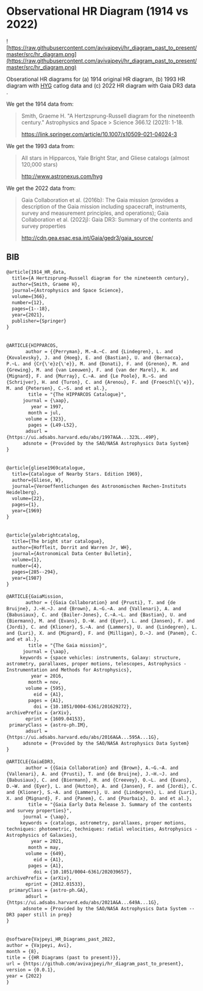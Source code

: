 # Observational HR Diagram (1914 vs 2022)

![https://raw.githubusercontent.com/avivajpeyi/hr_diagram_past_to_present/master/src/hr_diagram.png](https://raw.githubusercontent.com/avivajpeyi/hr_diagram_past_to_present/master/src/hr_diagram.png)



Obserational HR diagrams for (a) 1914 original HR diagram, (b) 1993 HR diagram with [HYG] catlog data and (c) 2022 HR diagram with Gaia DR3 data .



We get the 1914 data from:

> Smith, Graeme H. "A Hertzsprung-Russell diagram for the nineteenth century." Astrophysics and Space > Science 366.12 (2021): 1-18.
>
> https://link.springer.com/article/10.1007/s10509-021-04024-3


We get the 1993 data from:
> All stars in Hipparcos, Yale Bright Star, and Gliese catalogs (almost 120,000 stars)
> 
> http://www.astronexus.com/hyg

We get the 2022 data from:

> Gaia Collaboration et al. (2016b): The Gaia mission (provides a description of the Gaia mission 
> including spacecraft, instruments, survey and measurement principles, and operations);
> Gaia Collaboration et al. (2022j): Gaia DR3: Summary of the contents and survey properties
>
> http://cdn.gea.esac.esa.int/Gaia/gedr3/gaia_source/




## BIB

```
@article{1914_HR_data,
  title={A Hertzsprung-Russell diagram for the nineteenth century},
  author={Smith, Graeme H},
  journal={Astrophysics and Space Science},
  volume={366},
  number={12},
  pages={1--18},
  year={2021},
  publisher={Springer}
}


@ARTICLE{HIPPARCOS,
       author = {{Perryman}, M.~A.~C. and {Lindegren}, L. and {Kovalevsky}, J. and {Hoeg}, E. and {Bastian}, U. and {Bernacca}, P.~L. and {Cr{\'e}z{\'e}}, M. and {Donati}, F. and {Grenon}, M. and {Grewing}, M. and {van Leeuwen}, F. and {van der Marel}, H. and {Mignard}, F. and {Murray}, C.~A. and {Le Poole}, R.~S. and {Schrijver}, H. and {Turon}, C. and {Arenou}, F. and {Froeschl{\'e}}, M. and {Petersen}, C.~S. and et al.},
        title = "{The HIPPARCOS Catalogue}",
      journal = {\aap},
         year = 1997,
        month = jul,
       volume = {323},
        pages = {L49-L52},
       adsurl = {https://ui.adsabs.harvard.edu/abs/1997A&A...323L..49P},
      adsnote = {Provided by the SAO/NASA Astrophysics Data System}
}


@article{gliese1969catalogue,
  title={Catalogue of Nearby Stars. Edition 1969},
  author={Gliese, W},
  journal={Veroeffentlichungen des Astronomischen Rechen-Instituts Heidelberg},
  volume={22},
  pages={1},
  year={1969}
}


@article{yalebrightcatalog,
  title={The bright star catalogue},
  author={Hoffleit, Dorrit and Warren Jr, WH},
  journal={Astronomical Data Center Bulletin},
  volume={1},
  number={4},
  pages={285--294},
  year={1987}
}

@ARTICLE{GaiaMission,
       author = {{Gaia Collaboration} and {Prusti}, T. and {de Bruijne}, J.~H.~J. and {Brown}, A.~G.~A. and {Vallenari}, A. and {Babusiaux}, C. and {Bailer-Jones}, C.~A.~L. and {Bastian}, U. and {Biermann}, M. and {Evans}, D.~W. and {Eyer}, L. and {Jansen}, F. and {Jordi}, C. and {Klioner}, S.~A. and {Lammers}, U. and {Lindegren}, L. and {Luri}, X. and {Mignard}, F. and {Milligan}, D.~J. and {Panem}, C. and et al.},
        title = "{The Gaia mission}",
      journal = {\aap},
     keywords = {space vehicles: instruments, Galaxy: structure, astrometry, parallaxes, proper motions, telescopes, Astrophysics - Instrumentation and Methods for Astrophysics},
         year = 2016,
        month = nov,
       volume = {595},
          eid = {A1},
        pages = {A1},
          doi = {10.1051/0004-6361/201629272},
archivePrefix = {arXiv},
       eprint = {1609.04153},
 primaryClass = {astro-ph.IM},
       adsurl = {https://ui.adsabs.harvard.edu/abs/2016A&A...595A...1G},
      adsnote = {Provided by the SAO/NASA Astrophysics Data System}
}

@ARTICLE{GaiaEDR3,
       author = {{Gaia Collaboration} and {Brown}, A.~G.~A. and {Vallenari}, A. and {Prusti}, T. and {de Bruijne}, J.~H.~J. and {Babusiaux}, C. and {Biermann}, M. and {Creevey}, O.~L. and {Evans}, D.~W. and {Eyer}, L. and {Hutton}, A. and {Jansen}, F. and {Jordi}, C. and {Klioner}, S.~A. and {Lammers}, U. and {Lindegren}, L. and {Luri}, X. and {Mignard}, F. and {Panem}, C. and {Pourbaix}, D. and et al.},
        title = "{Gaia Early Data Release 3. Summary of the contents and survey properties}",
      journal = {\aap},
     keywords = {catalogs, astrometry, parallaxes, proper motions, techniques: photometric, techniques: radial velocities, Astrophysics - Astrophysics of Galaxies},
         year = 2021,
        month = may,
       volume = {649},
          eid = {A1},
        pages = {A1},
          doi = {10.1051/0004-6361/202039657},
archivePrefix = {arXiv},
       eprint = {2012.01533},
 primaryClass = {astro-ph.GA},
       adsurl = {https://ui.adsabs.harvard.edu/abs/2021A&A...649A...1G},
      adsnote = {Provided by the SAO/NASA Astrophysics Data System -- DR3 paper still in prep}
}


@software{Vajpeyi_HR_Diagrams_past_2022,
author = {Vajpeyi, Avi},
month = {8},
title = {{HR Diagrams (past to present)}},
url = {https://github.com/avivajpeyi/hr_diagram_past_to_present},
version = {0.0.1},
year = {2022}
}



```

[HYG]: https://github.com/astronexus/HYG-Database
